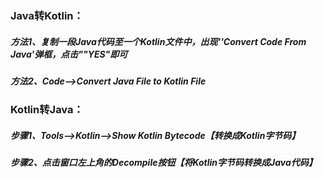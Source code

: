 ### Java转Kotlin：
##### 方法1、复制一段Java代码至一个Kotlin文件中，出现''Convert Code From Java'弹框，点击""YES"即可
##### 方法2、Code-->Convert Java File to Kotlin File

### Kotlin转Java：
##### 步骤1、Tools-->Kotlin-->Show Kotlin Bytecode【转换成Kotlin字节码】
##### 步骤2、点击窗口左上角的Decompile按钮【将Kotlin字节码转换成Java代码】